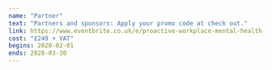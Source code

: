 ```yaml
---
name: "Partner"
text: "Partners and sponsors: Apply your promo code at check out."
link: https://www.eventbrite.co.uk/e/proactive-workplace-mental-health-summit-2020-tickets-83636875145
cost: "£249 + VAT"
begins: 2020-02-01
ends: 2020-03-30
---
```

